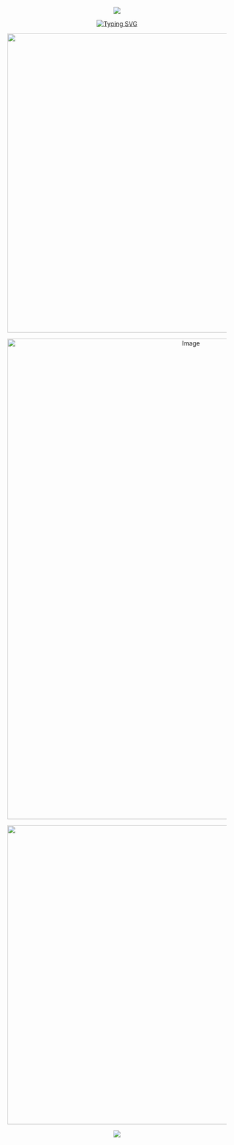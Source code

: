 <div align="center">

![](https://komarev.com/ghpvc/?username=t3rm1n4llycapricious&color=yellow&base=1704&label=ChumRolls!)
<p align="center"><a href="https://git.io/typing-svg"><img src="https://readme-typing-svg.demolab.com?font=Fira+Code&duration=2555&pause=500&color=daa520&center=true&width=435&lines=tigryroll;t3rm1n4llycapricious." alt="Typing SVG" /></a>
</p>
<div align="center">

<img width="2048" height="687" alt="Image" src="https://github.com/user-attachments/assets/d8f753ec-dfc1-43ed-abb8-5b9b447ed8f4" />

<p align="center">
<img width="828" height="1104" alt="Image" src="https://github.com/user-attachments/assets/465b263f-f09a-4280-a59a-41e31eb13b17" />

<p align="center">
<img width="2048" height="687" alt="Image" src="https://github.com/user-attachments/assets/d21ae0e1-dc02-4724-8030-accab9ef179a" />
 
<p alight="center">
<img src="https://github.com/user-attachments/assets/77747f0d-3051-40b4-949a-9387b8b76e08" />
